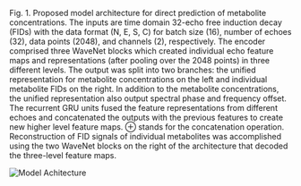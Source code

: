 Fig. 1. Proposed model architecture for direct prediction of metabolite concentrations. The inputs are time domain 32-echo free induction decay (FIDs) with the data format (N, E, S, C) for batch size (16), number of echoes (32), data points (2048), and channels (2), respectively. The encoder comprised three WaveNet blocks which created individual echo feature maps and representations (after pooling over the 2048 points) in three different levels. The output was split into two branches: the unified representation for metabolite concentrations on the left and individual metabolite FIDs on the right. In addition to the metabolite concentrations, the unified representation also output spectral phase and frequency offset. The recurrent GRU units fused the feature representations from different echoes and concatenated the outputs with the previous features to create new higher level feature maps. ⊕ stands for the concatenation operation. Reconstruction of FID signals of individual metabolites was accomplished using the two WaveNet blocks on the right of the architecture that decoded the three-level feature maps. 

![Model Achitecture](DeepJPRESS/fig1.tif)
